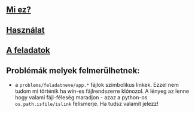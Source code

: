 ## [Mi ez?](doc/wtfit.md)
## [Használat](doc/usage.md)
## [A feladatok](problems/README.md)

## Problémák melyek felmerülhetnek:
* a ```problems/feladatneve/app.*``` fájlok szimbolikus linkek. Ezzel nem tudom mi történik ha 
win-es fájlrendszerre klónozol. A lényeg az lenne hogy valami fájl-féleség maradjon - azaz 
a python-os ```os.path.isfile/islink``` felismerje. Ha tudsz valamit jelezz!
